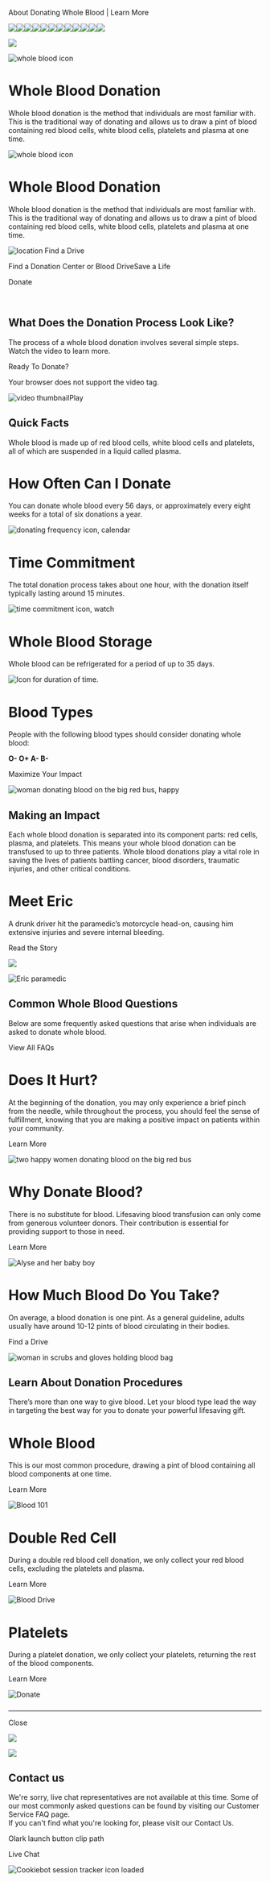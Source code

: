 About Donating Whole Blood | Learn More

![](https://d.adroll.com/cm/b/out?adroll_fpc=57fe2a162d8549eaa46e1bc5852b5df6-1751379858168&flg=1&pv=1464613063.0858068&arrfrr=https%3A%2F%2Fwww.oneblood.org%2Fgive-blood%2Fblood-types%2Fwhole-blood-donation.html&advertisable=4V6SPSUFKVD2LNRWXAR54S)![](https://d.adroll.com/cm/bombora/out?adroll_fpc=57fe2a162d8549eaa46e1bc5852b5df6-1751379858168&flg=1&pv=1464613063.0858068&arrfrr=https%3A%2F%2Fwww.oneblood.org%2Fgive-blood%2Fblood-types%2Fwhole-blood-donation.html&advertisable=4V6SPSUFKVD2LNRWXAR54S)![](https://d.adroll.com/cm/experian/out?adroll_fpc=57fe2a162d8549eaa46e1bc5852b5df6-1751379858168&flg=1&pv=1464613063.0858068&arrfrr=https%3A%2F%2Fwww.oneblood.org%2Fgive-blood%2Fblood-types%2Fwhole-blood-donation.html&advertisable=4V6SPSUFKVD2LNRWXAR54S)![](https://d.adroll.com/cm/g/out?adroll_fpc=57fe2a162d8549eaa46e1bc5852b5df6-1751379858168&flg=1&pv=1464613063.0858068&arrfrr=https%3A%2F%2Fwww.oneblood.org%2Fgive-blood%2Fblood-types%2Fwhole-blood-donation.html&advertisable=4V6SPSUFKVD2LNRWXAR54S)![](https://d.adroll.com/cm/index/out?adroll_fpc=57fe2a162d8549eaa46e1bc5852b5df6-1751379858168&flg=1&pv=1464613063.0858068&arrfrr=https%3A%2F%2Fwww.oneblood.org%2Fgive-blood%2Fblood-types%2Fwhole-blood-donation.html&advertisable=4V6SPSUFKVD2LNRWXAR54S)![](https://d.adroll.com/cm/n/out?adroll_fpc=57fe2a162d8549eaa46e1bc5852b5df6-1751379858168&flg=1&pv=1464613063.0858068&arrfrr=https%3A%2F%2Fwww.oneblood.org%2Fgive-blood%2Fblood-types%2Fwhole-blood-donation.html&advertisable=4V6SPSUFKVD2LNRWXAR54S)![](https://d.adroll.com/cm/o/out?adroll_fpc=57fe2a162d8549eaa46e1bc5852b5df6-1751379858168&flg=1&pv=1464613063.0858068&arrfrr=https%3A%2F%2Fwww.oneblood.org%2Fgive-blood%2Fblood-types%2Fwhole-blood-donation.html&advertisable=4V6SPSUFKVD2LNRWXAR54S)![](https://d.adroll.com/cm/outbrain/out?adroll_fpc=57fe2a162d8549eaa46e1bc5852b5df6-1751379858168&flg=1&pv=1464613063.0858068&arrfrr=https%3A%2F%2Fwww.oneblood.org%2Fgive-blood%2Fblood-types%2Fwhole-blood-donation.html&advertisable=4V6SPSUFKVD2LNRWXAR54S)![](https://d.adroll.com/cm/pubmatic/out?adroll_fpc=57fe2a162d8549eaa46e1bc5852b5df6-1751379858168&flg=1&pv=1464613063.0858068&arrfrr=https%3A%2F%2Fwww.oneblood.org%2Fgive-blood%2Fblood-types%2Fwhole-blood-donation.html&advertisable=4V6SPSUFKVD2LNRWXAR54S)![](https://d.adroll.com/cm/taboola/out?adroll_fpc=57fe2a162d8549eaa46e1bc5852b5df6-1751379858168&flg=1&pv=1464613063.0858068&arrfrr=https%3A%2F%2Fwww.oneblood.org%2Fgive-blood%2Fblood-types%2Fwhole-blood-donation.html&advertisable=4V6SPSUFKVD2LNRWXAR54S)![](https://d.adroll.com/cm/triplelift/out?adroll_fpc=57fe2a162d8549eaa46e1bc5852b5df6-1751379858168&flg=1&pv=1464613063.0858068&arrfrr=https%3A%2F%2Fwww.oneblood.org%2Fgive-blood%2Fblood-types%2Fwhole-blood-donation.html&advertisable=4V6SPSUFKVD2LNRWXAR54S)![](https://d.adroll.com/cm/x/out?adroll_fpc=57fe2a162d8549eaa46e1bc5852b5df6-1751379858168&flg=1&pv=1464613063.0858068&arrfrr=https%3A%2F%2Fwww.oneblood.org%2Fgive-blood%2Fblood-types%2Fwhole-blood-donation.html&advertisable=4V6SPSUFKVD2LNRWXAR54S)

![](https://x.adroll.com/attribution/trigger?fpc=57fe2a162d8549eaa46e1bc5852b5df6&advertisable_eid=4V6SPSUFKVD2LNRWXAR54S&conversion_type=PageView&conversion_value=0.0&currency=USC&flg=1&pv=1464613063.0858068&arrfrr=https%3A%2F%2Fwww.oneblood.org%2Fgive-blood%2Fblood-types%2Fwhole-blood-donation.html)

![whole blood icon](https://oneblood.scene7.com/is/content/oneblood/icon-whole-blood?ts=1729697137943&$IconSmall$&dpr=off)

# Whole Blood Donation

Whole blood donation is the method that individuals are most familiar with. This is the traditional way of donating and allows us to draw a pint of blood containing red blood cells, white blood cells, platelets and plasma at one time.

![whole blood icon](https://oneblood.scene7.com/is/content/oneblood/icon-whole-blood?ts=1729697137943&$IconSmall$&dpr=off)

# Whole Blood Donation

Whole blood donation is the method that individuals are most familiar with. This is the traditional way of donating and allows us to draw a pint of blood containing red blood cells, white blood cells, platelets and plasma at one time.

 ![location](/etc.clientlibs/oneblood/clientlibs/clientlib-site/resources/images/Location-red.svg)  Find a Drive

Find a Donation Center or Blood DriveSave a Life

Donate

 

## What Does the Donation Process Look Like?

The process of a whole blood donation involves several simple steps. Watch the video to learn more. 

 Ready To Donate? 

  Your browser does not support the video tag.

![video thumbnail](/content/dam/oneblood/graphics/video-covers/video-whole-blood-process2.jpg)Play

## Quick Facts

Whole blood is made up of red blood cells, white blood cells and platelets, all of which are suspended in a liquid called plasma.

# How Often Can I Donate

You can donate whole blood every 56 days, or approximately every eight weeks for a total of six donations a year.  

![donating frequency icon, calendar](https://oneblood.scene7.com/is/content/oneblood/icon-quick-fact-donation-frequency?ts=1729697138941&$IconSmall$&dpr=off)

# Time Commitment

The total donation process takes about one hour, with the donation itself typically lasting around 15 minutes.  

![time commitment icon, watch](https://oneblood.scene7.com/is/content/oneblood/icon-quick-fact-time-commitment?ts=1729697136890&$IconSmall$&dpr=off)

# Whole Blood Storage

Whole blood can be refrigerated for a period of up to 35 days.  

![Icon for duration of time.](https://oneblood.scene7.com/is/content/oneblood/icon-quick-fact-shelf-life?ts=1729697135947&$IconSmall$&dpr=off)

# Blood Types

People with the following blood types should consider donating whole blood:

**O- O+ A- B-**

Maximize Your Impact

![woman donating blood on the big red bus, happy](https://oneblood.scene7.com/is/image/oneblood/blood-donor-fb-586416%3AMedium?ts=1729696573383&dpr=off)

## Making an Impact

Each whole blood donation is separated into its component parts: red cells, plasma, and platelets. This means your whole blood donation can be transfused to up to three patients. Whole blood donations play a vital role in saving the lives of patients battling cancer, blood disorders, traumatic injuries, and other critical conditions.

# Meet Eric

A drunk driver hit the paramedic’s motorcycle head-on, causing him extensive injuries and severe internal bleeding.

Read the Story

 ![](/content/dam/oneblood/marketing/stories/i-am-oneblood/eric-iaob-cbc-D8290062-MOB.jpg)

![Eric paramedic](https://oneblood.scene7.com/is/image/oneblood/eric-iaob-cbc-D8290062-NEW?qlt=82&ts=1729697058601&dpr=off)

## Common Whole Blood Questions

Below are some frequently asked questions that arise when individuals are asked to donate whole blood.

 View All FAQs 

# Does It Hurt?

At the beginning of the donation, you may only experience a brief pinch from the needle, while throughout the process, you should feel the sense of fulfillment, knowing that you are making a positive impact on patients within your community.

Learn More

![two happy women donating blood on the big red bus](https://oneblood.scene7.com/is/image/oneblood/blood-donor-fb-079307?qlt=82&ts=1729696637078&$HomepageCard-LR$&dpr=off)

# Why Donate Blood?

There is no substitute for blood. Lifesaving blood transfusion can only come from generous volunteer donors. Their contribution is essential for providing support to those in need.  

Learn More

![Alyse and her baby boy](https://oneblood.scene7.com/is/image/oneblood/alyse-recipient-testimonial-1920px?qlt=82&ts=1729696573018&$HomepageCard-LR$&dpr=off)

# How Much Blood Do You Take?

On average, a blood donation is one pint. As a general guideline, adults usually have around 10-12 pints of blood circulating in their bodies.

Find a Drive

![woman in scrubs and gloves holding blood bag](https://oneblood.scene7.com/is/image/oneblood/blood-bag-3493?qlt=82&ts=1729696577506&$HomepageCard-LR$&dpr=off)

## Learn About Donation Procedures

There’s more than one way to give blood. Let your blood type lead the way in targeting the best way for you to donate your powerful lifesaving gift.

# Whole Blood

This is our most common procedure, drawing a pint of blood containing all blood components at one time.

Learn More

![Blood 101](https://oneblood.scene7.com/is/content/oneblood/icon-whole-blood?ts=1729697137943&$IconSmall$&dpr=off)

# Double Red Cell

During a double red blood cell donation, we only collect your red blood cells, excluding the platelets and plasma.

Learn More

![Blood Drive](https://oneblood.scene7.com/is/content/oneblood/icon-double-red?ts=1729697135365&$IconSmall$&dpr=off)

# Platelets

During a platelet donation, we only collect your platelets, returning the rest of the blood components.

Learn More

![Donate](https://oneblood.scene7.com/is/content/oneblood/icon-platelet?ts=1729697135161&$IconSmall$&dpr=off)

##### 

* * *

 Close 

![](https://data.adxcel-ec2.com/pixel/?ad_log=referer&action=content&pixid=d42d7a50-8720-4af0-92e9-eaef21550808)

![](https://bat.bing.com/action/0?ti=56352197&tm=al001&Ver=2&mid=9fd6d9d8-3796-41e3-bef3-6c7386dc88bf&bo=2&sid=1dfd4780568211f0abda19b1576077ab&vid=1dfd4ca0568211f0b61a297b467cf0ae&vids=0&msclkid=N&uach=pv%3D19.0.0&pi=918639831&lg=en-US&sw=1536&sh=864&sc=24&nwd=1&tl=About%20Donating%20Whole%20Blood%20%7C%20Learn%20More&p=https%3A%2F%2Fwww.oneblood.org%2Fgive-blood%2Fblood-types%2Fwhole-blood-donation.html&r=&lt=533&pt=1751380913516,,,,,4,4,4,4,4,,6,324,327,328,507,507,533,,,&pn=0,0&mtp=1&evt=pageLoad&sv=1&asc=G&cdb=AQIT&rn=548144)

## Contact us

We're sorry, live chat representatives are not available at this time. Some of our most commonly asked questions can be found by visiting our Customer Service FAQ page.  
If you can't find what you're looking for, please visit our Contact Us.

Olark launch button clip path

Live Chat

![Cookiebot session tracker icon loaded](https://imgsct.cookiebot.com/1.gif?dgi=0f23623f-34b4-4ae5-a0d0-3e3fc93fef65)